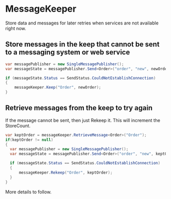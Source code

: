# MessageKeeper
Store data and messages for later retries when services are not available right now.

## Store messages in the keep that cannot be sent to a messaging system or web service
```csharp
var messagePublisher = new SingleMessagePublisher();
var messageState = messagePublisher.Send<Order>("order", "new", newOrder);

if (messageState.Status == SendStatus.CouldNotEstablishConnection)
{
    messageKeeper.Keep("Order", newOrder);
}
```

## Retrieve messages from the keep to try again

If the message cannot be sent, then just Rekeep it. This will increment the StoreCount.

```csharp
var keptOrder = messageKeeper.RetrieveMessage<Order>("Order");
if(keptOrder != null)
{
  var messagePublisher = new SingleMessagePublisher();
  var messageState = messagePublisher.Send<Order>("order", "new", keptOrder.Payload);

  if (messageState.Status == SendStatus.CouldNotEstablishConnection)
  {
      messageKeeper.Rekeep("Order", keptOrder);
  }
}
```

More details to follow.

